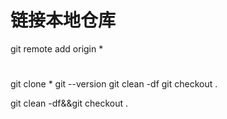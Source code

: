 # 链接本地仓库
git remote add origin *

# 
git clone *
git --version
git clean -df
git checkout .

git clean -df&&git checkout .